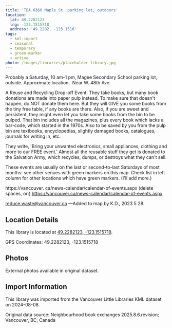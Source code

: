```yaml
---
title: 'TBA.6360 Maple St. parking lot, outdoors'
location:
  lat: 49.2282123
  lng: -123.1515718
  address: '49.2282, -123.1516'
tags:
  - kml-import
  - seasonal
  - temporary
  - green-marker
  - active
photo: /images/libraries/placeholder-library.jpg
---
```

Probably a Saturday, 10 am-1 pm, Magee Secondary School parking lot, outside. Approximate location.  
Near W. 48th Ave.

A Reuse and Recycling Drop-off Event.
They take books, but many book donations are made into paper pulp instead. To make sure that doesn't happen, do NOT donate them here. But they will GIVE you some books from the tiny free table, if any books are there. Also, if you are sweet and persistent, they might even let you take some books from the bin to be pulped. That bin includes all the magazines, plus every book which lacks a bar-code, which started in the 1970s. Also to be saved by you from the pulp bin are textbooks, encyclopedias, slightly damaged books, catalogues, journals for writing in, etc.

They write, 'Bring your unwanted electronics, small appliances, clothing and more to our FREE event.' Almost all the reusable stuff they get is donated to the Salvation Army, which recycles, dumps, or destroys what they can't sell.

These events are usually on the last or second-to-last Saturdays of most months: see other venues with green markers on this map. Check list in left column for other locations which have green markers. (I'll add more.)

https://vancouver. ca/news-calendar/calendar-of-events.aspx (delete spaces, or:)
https://vancouver.ca/news-calendar/calendar-of-events.aspx

reduce.waste@vancouver.ca
—Added to map by K.D., 2023 5 28.

## Location Details

This library is located at [49.2282123, -123.1515718](https://www.google.com/maps?q=49.2282123,-123.1515718).

GPS Coordinates: 49.2282123, -123.1515718

## Photos

External photos available in original dataset.

## Import Information

This library was imported from the Vancouver Little Libraries KML dataset on 2024-08-08.

Original data source: Neighbourhood book exchanges 2025.8.6.revision; Vancouver, BC, Canada
